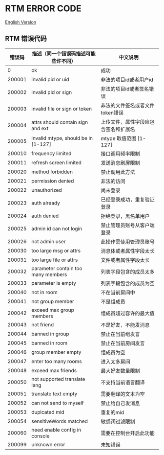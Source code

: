# RTM ERROR CODE #
[English Version](README.md)

## RTM 错误代码 ##

| 错误码 | 描述（同一个错误码描述可能些许不同） | 中文说明 |
|------|-------|-----|
| 0 | ok | 成功 | 
| 200001 | invalid pid or uid | 非法的项目id或者用户id | 
| 200002 | invalid pid or sign | 非法的项目id或者签名错误 | 
| 200003 | invalid file or sign or token | 非法的文件签名或者文件token错误 | 
| 200004 | attrs should contain sign and ext | 上传文件，属性字段应包含签名和扩展名 | 
| 200005 | invalid mtype, should be in [1-127] | mtype 取值范围 [1-127] | 
| 200010 | frequency limited | 接口调用频率限制 | 
| 200011 | refresh screen limited | 发送消息刷屏限制 | 
| 200020 | method forbidden | 禁止调用此方法 | 
| 200021 | permission denied | 非法的访问 | 
| 200022 | unauthorized  | 尚未登录 | 
| 200023 | auth already | 已经登录成功，重复验证登录 | 
| 200024 | auth denied | 拒绝登录，黑名单用户 | 
| 200025 | admin id can not login | 禁止管理员账号从客户端登录 | 
| 200026 | not admin user | 此操作需使用管理员账号 | 
| 200030 | too large msg or attrs | 消息体或者属性字段太长 | 
| 200031 | too large file or attrs | 文件或者属性字段太长 | 
| 200032 | parameter contain too many members | 列表字段包含的成员太多 | 
| 200033 | parameter is empty | 列表字段包含的成员为空 | 
| 200040 | not in room | 不在当前房间中 | 
| 200041 | not group member | 不是组成员 | 
| 200042 | exceed max group members | 组成员超过容许的最大值 | 
| 200043 | not friend | 不是好友，不能发消息 | 
| 200044 | banned in group | 禁止在当前组发言 | 
| 200045 | banned in room | 禁止在当前房间发言 | 
| 200046 | group member empty | 组成员为空 | 
| 200047 | enter too many rooms | 进入太多房间 | 
| 200048 | exceed max friends | 最大好友数量限制 | 
| 200050 | not supported translate lang | 不支持当前语言翻译 | 
| 200051 | translate text empty | 需要翻译的文本为空 | 
| 200052 | can not send to myself | 禁止给自己发消息 | 
| 200053 | duplcated mid | 重复的mid | 
| 200054 | sensitiveWords matched | 敏感词过滤限制 | 
| 200060 | need enable config in console | 需要在控制台开启此功能 | 
| 200099 | unknown error | 未知错误 | 
